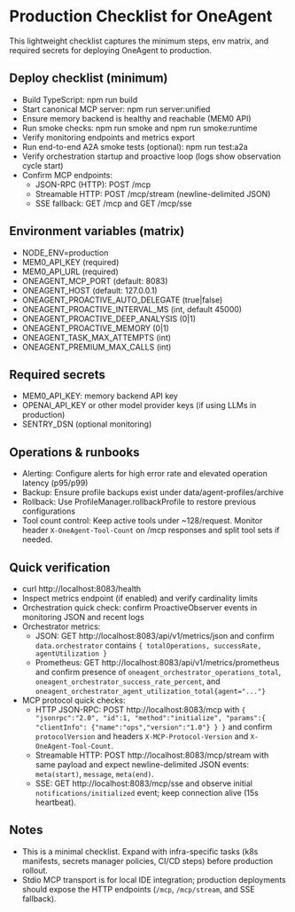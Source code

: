 ﻿# Production Checklist for OneAgent

This lightweight checklist captures the minimum steps, env matrix, and required secrets for deploying OneAgent to production.

## Deploy checklist (minimum)

- Build TypeScript: npm run build
- Start canonical MCP server: npm run server:unified
- Ensure memory backend is healthy and reachable (MEM0 API)
- Run smoke checks: npm run smoke and npm run smoke:runtime
- Verify monitoring endpoints and metrics export
- Run end-to-end A2A smoke tests (optional): npm run test:a2a
- Verify orchestration startup and proactive loop (logs show observation cycle start)
- Confirm MCP endpoints:
  - JSON-RPC (HTTP): POST /mcp
  - Streamable HTTP: POST /mcp/stream (newline-delimited JSON)
  - SSE fallback: GET /mcp and GET /mcp/sse

## Environment variables (matrix)

- NODE_ENV=production
- MEM0_API_KEY (required)
- MEM0_API_URL (required)
- ONEAGENT_MCP_PORT (default: 8083)
- ONEAGENT_HOST (default: 127.0.0.1)
- ONEAGENT_PROACTIVE_AUTO_DELEGATE (true|false)
- ONEAGENT_PROACTIVE_INTERVAL_MS (int, default 45000)
- ONEAGENT_PROACTIVE_DEEP_ANALYSIS (0|1)
- ONEAGENT_PROACTIVE_MEMORY (0|1)
- ONEAGENT_TASK_MAX_ATTEMPTS (int)
- ONEAGENT_PREMIUM_MAX_CALLS (int)

## Required secrets

- MEM0_API_KEY: memory backend API key
- OPENAI_API_KEY or other model provider keys (if using LLMs in production)
- SENTRY_DSN (optional monitoring)

## Operations & runbooks

- Alerting: Configure alerts for high error rate and elevated operation latency (p95/p99)
- Backup: Ensure profile backups exist under data/agent-profiles/archive
- Rollback: Use ProfileManager.rollbackProfile to restore previous configurations
- Tool count control: Keep active tools under ~128/request. Monitor header `X-OneAgent-Tool-Count` on /mcp responses and split tool sets if needed.

## Quick verification

- curl http://localhost:8083/health
- Inspect metrics endpoint (if enabled) and verify cardinality limits
- Orchestration quick check: confirm ProactiveObserver events in monitoring JSON and recent logs
- Orchestrator metrics:
  - JSON: GET http://localhost:8083/api/v1/metrics/json and confirm `data.orchestrator` contains `{ totalOperations, successRate, agentUtilization }`
  - Prometheus: GET http://localhost:8083/api/v1/metrics/prometheus and confirm presence of `oneagent_orchestrator_operations_total`, `oneagent_orchestrator_success_rate_percent`, and `oneagent_orchestrator_agent_utilization_total{agent="..."}`
- MCP protocol quick checks:
  - HTTP JSON-RPC: POST http://localhost:8083/mcp with `{ "jsonrpc":"2.0", "id":1, "method":"initialize", "params":{ "clientInfo": {"name":"ops","version":"1.0"} } }` and confirm `protocolVersion` and headers `X-MCP-Protocol-Version` and `X-OneAgent-Tool-Count`.
  - Streamable HTTP: POST http://localhost:8083/mcp/stream with same payload and expect newline-delimited JSON events: `meta(start)`, `message`, `meta(end)`.
  - SSE: GET http://localhost:8083/mcp/sse and observe initial `notifications/initialized` event; keep connection alive (15s heartbeat).

## Notes

- This is a minimal checklist. Expand with infra-specific tasks (k8s manifests, secrets manager policies, CI/CD steps) before production rollout.
- Stdio MCP transport is for local IDE integration; production deployments should expose the HTTP endpoints (`/mcp`, `/mcp/stream`, and SSE fallback).

